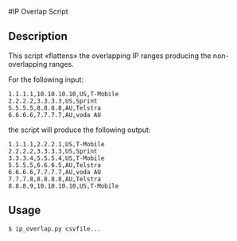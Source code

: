 #IP Overlap Script

## Description

This script «flattens» the overlapping IP ranges
producing the non-overlapping ranges.

For the following input:

```csv
1.1.1.1,10.10.10.10,US,T-Mobile
2.2.2.2,3.3.3.3,US,Sprint
5.5.5.5,8.8.8.8,AU,Telstra
6.6.6.6,7.7.7.7,AU,voda AU
```

the script will produce the following output:

```csv
1.1.1.1,2.2.2.1,US,T-Mobile
2.2.2.2,3.3.3.3,US,Sprint
3.3.3.4,5.5.5.4,US,T-Mobile
5.5.5.5,6.6.6.5,AU,Telstra
6.6.6.6,7.7.7.7,AU,voda AU
7.7.7.8,8.8.8.8,AU,Telstra
8.8.8.9,10.10.10.10,US,T-Mobile
```

## Usage

```shell
$ ip_overlap.py csvfile...
```
